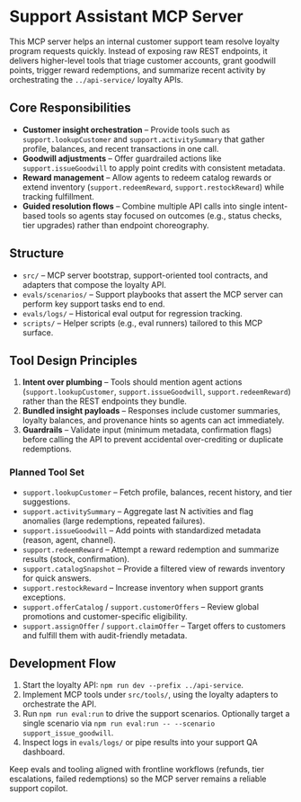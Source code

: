 # Support Assistant MCP Server

This MCP server helps an internal customer support team resolve loyalty program requests quickly. Instead of exposing raw REST endpoints, it delivers higher-level tools that triage customer accounts, grant goodwill points, trigger reward redemptions, and summarize recent activity by orchestrating the `../api-service/` loyalty APIs.

## Core Responsibilities
- **Customer insight orchestration** – Provide tools such as `support.lookupCustomer` and `support.activitySummary` that gather profile, balances, and recent transactions in one call.
- **Goodwill adjustments** – Offer guardrailed actions like `support.issueGoodwill` to apply point credits with consistent metadata.
- **Reward management** – Allow agents to redeem catalog rewards or extend inventory (`support.redeemReward`, `support.restockReward`) while tracking fulfillment.
- **Guided resolution flows** – Combine multiple API calls into single intent-based tools so agents stay focused on outcomes (e.g., status checks, tier upgrades) rather than endpoint choreography.

## Structure
- `src/` – MCP server bootstrap, support-oriented tool contracts, and adapters that compose the loyalty API.
- `evals/scenarios/` – Support playbooks that assert the MCP server can perform key support tasks end to end.
- `evals/logs/` – Historical eval output for regression tracking.
- `scripts/` – Helper scripts (e.g., eval runners) tailored to this MCP surface.

## Tool Design Principles
1. **Intent over plumbing** – Tools should mention agent actions (`support.lookupCustomer`, `support.issueGoodwill`, `support.redeemReward`) rather than the REST endpoints they bundle.
2. **Bundled insight payloads** – Responses include customer summaries, loyalty balances, and provenance hints so agents can act immediately.
3. **Guardrails** – Validate input (minimum metadata, confirmation flags) before calling the API to prevent accidental over-crediting or duplicate redemptions.

### Planned Tool Set
- `support.lookupCustomer` – Fetch profile, balances, recent history, and tier suggestions.
- `support.activitySummary` – Aggregate last N activities and flag anomalies (large redemptions, repeated failures).
- `support.issueGoodwill` – Add points with standardized metadata (reason, agent, channel).
- `support.redeemReward` – Attempt a reward redemption and summarize results (stock, confirmation).
- `support.catalogSnapshot` – Provide a filtered view of rewards inventory for quick answers.
- `support.restockReward` – Increase inventory when support grants exceptions.
- `support.offerCatalog` / `support.customerOffers` – Review global promotions and customer-specific eligibility.
- `support.assignOffer` / `support.claimOffer` – Target offers to customers and fulfill them with audit-friendly metadata.

## Development Flow
1. Start the loyalty API: `npm run dev --prefix ../api-service`.
2. Implement MCP tools under `src/tools/`, using the loyalty adapters to orchestrate the API.
3. Run `npm run eval:run` to drive the support scenarios. Optionally target a single scenario via `npm run eval:run -- --scenario support_issue_goodwill`.
4. Inspect logs in `evals/logs/` or pipe results into your support QA dashboard.

Keep evals and tooling aligned with frontline workflows (refunds, tier escalations, failed redemptions) so the MCP server remains a reliable support copilot.
